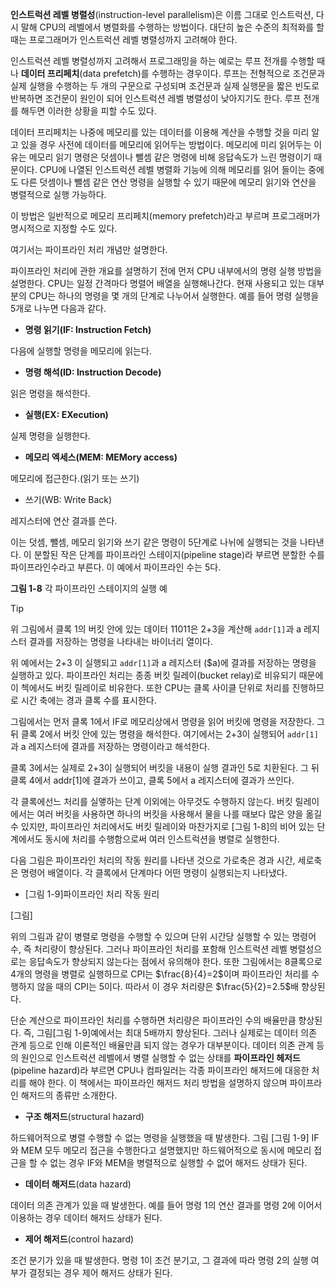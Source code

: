 

**인스트럭션 레벨 병렬성**(instruction-level parallelism)은 이름 그대로 인스트럭션, 다시 말해 CPU의 레벨에서 병렬화를 수행하는 방법이다. 대단히 높은 수준의 최적화를 할 때는 프로그래머가 인스트럭션 레벨 병렬성까지 고려해야 한다.


인스트럭션 레벨 병렬성까지 고려해서 프로그래밍을 하는 예로는 루프 전개를 수행할 때나 **데이터 프리페치**(data prefetch)를 수행하는 경우이다. 루프는 전형적으로 조건문과 실제 실행을 수행하는 두 개의 구문으로 구성되며 조건문과 실제 실행문을 짧은 빈도로 반복하면 조건문이 원인이 되어 인스트럭션 레벨 병렬성이 낮아지기도 한다. 루프 전개를 해두면 이러한 상황을 피할 수도 있다.


데이터 프리페치는 나중에 메모리를 있는 데이터를 이용해 계산을 수행할 것을 미리 알고 있을 경우 사전에 데이터를 메모리에 읽어두는 방법이다. 메모리에 미리 읽어두는 이유는 메모리 읽기 명령은 덧셈이나 뺄셈 같은 명령에 비해 응답속도가 느린 명령이기 때문이다. CPU에 나열된 인스트럭션 레벨 병렬화 기능에 의해 메모리를 읽어 들이는 중에도 다른 덧셈이나 뺄셈 같은 연산 명령을 실행할 수 있기 때문에 메모리 읽기와 연산을 병렬적으로 실행 가능하다.

이 방법은 일반적으로 메모리 프리페치(memory prefetch)라고 부르며 프로그래머가 명시적으로 지정할 수도 있다.


여기서는 파이프라인 처리 개념만 설명한다.



파이프라인 처리에 관한 개요를 설명하기 전에 먼저 CPU 내부에서의 명령 실행 방법을 설명한다. CPU는 일정 간격마다 명렬어 배열을 실행해나간다. 현재 사용되고 있는 대부분의 CPU는 하나의 명령을 몇 개의 단계로 나누어서 실행한다. 예를 들어 명령 실행을 5개로 나누면 다음과 같다.

- **명령 읽기(IF: Instruction Fetch)**

다음에 실행할 명령을 메모리에 읽는다.

- **명령 해석(ID: Instruction Decode)**

읽은 명령을 해석한다.


- **실행(EX: EXecution)**

실제 명령을 실행한다.

- **메모리 엑세스(MEM: MEMory access)**

메모리에 접근한다.(읽기 또는 쓰기)

- 쓰기(WB: Write Back)

레지스터에 연산 결과를 쓴다.


이는 덧셈, 뺄셈, 메모리 읽기와 쓰기 같은 명령이 5단계로 나뉘에 실행되는 것을 나타낸다. 이 분할된 작은 단계를 파이프라인 스테이지(pipeline stage)라 부르면 분할한 수를 파이프라인수라고 부른다. 이 예에서 파이프라인 수는 5다.


**그림 1-8** 각 파이프라인 스테이지의 실행 예



>[!TIP] 
>위 그림에서 클록 1의 버킷 안에 있는 데이터 11011은 2+3을 계산해 `addr[1]`과 a 레지스터 결과를 저장하는 명령을 나타내는 바이너리 열이다.


위 예에서는 2+3 이 실행되고 `addr[1]`과 a 레지스터 ($a)에 결과를 저장하는 명령을 실행하고 있다. 파이프라인 처리는 종종 버킷 릴레이(bucket relay)로 비유되기 때문에 이 첵에서도 버킷 릴레이로 비유한다. 또한 CPU는 클록 사이클 단위로 처리를 진행하므로 시간 축에는 경과 클록 수를 표시한다.


그림에서는 먼저 클록 1에서 IF로 메모리상에서 명령을 읽어 버킷에 명령을 저장한다. 그 뒤 클록 2에서 버킷 안에 있는 명령을 해석한다. 여기에서는 2+3이 실행되어 `addr[1]`과 a 레지스터에 결과를 저장하는 명령이라고 해석한다. 

클록 3에서는 실제로 2+3이 실행되어 버킷을 내용이 실행 결과인 5로 치환된다. 그 뒤 클록 4에서 addr[1]에 결과가 쓰이고, 클록 5에서 a 레지스터에 결과가 쓰인다.


각 클록에선느 처리를 실앻하는 단계 이외에는 아무것도 수행하지 않는다. 버킷 릴레이에서는 여러 버킷을 사용하면 하나의 버킷을 사용해서 물을 나를 때보다 많은 양을 옮길 수 있지만, 파이프라인 처리에서도 버킷 릴레이와 마찬가지로 [그림 1-8]의 비어 있는 단계에서도 동시에 처리를 수행함으로써 여러 인스트럭션을 병렬로 실행한다.


다음 그림은 파이프라인 처리의 작동 원리를 나타낸 것으로 가로축은 경과 시간, 세로축은 명령어 배열이다. 각 클록에서 단계마다 어떤 명령이 실행되는지 나타냈다.

- [그림 1-9]파이프라인 처리 작동 원리



[그림]


위의 그림과 같이 병렬로 명령을 수행할 수 있으며 단위 시간당 실행할 수 있는 명령어 수, 즉 처리량이 향상된다. 그러나 파이프라인 처리를 포함해 인스트럭션 레벨 병렬성으로는 응답속도가 향상되지 않는다는 점에서 유의해야 한다. 또한 그림에서는 8클록으로 4개의 명령을 병렬로 실행하므로 CPI는 $\frac{8}{4}=2$이며 파이프라인 처리를 수행하지 않을 때의 CPI는 5이다. 따라서 이 경우 처리량은 $\frac{5}{2}=2.5$배 향상된다.


단순 계산으로 파이프라인 처리를 수행하면 처리량은 파이프라인 수의 배율만큼 향상된다. 즉, 그림[그림 1-9]예에서는 최대 5배까지 향상된다. 그러나 실제로는 데이터 의존 관계 등으로 인해 이론적인 배율만큼 되지 않는 경우가 대부분이다. 데이터 의존 관계 등의 원인으로 인스트럭션 레벨에서 병렬 실행할 수 없는 상태를 **파이프라인 헤저드**(pipeline hazard)라 부르면 CPU나 컴파일러는 각종 파이프라인 해저드에 대응한 처리를 해야 한다. 이 책에서는 파이프라인 해저드 처리 방법을 설명하지 않으며 파이프라인 해저드의 종류만 소개한다.



- **구조 해저드**(structural hazard)

하드웨어적으로 병렬 수행할 수 없는 명령을 실행했을 때 발생한다. 그림 [그림 1-9] IF와 MEM 모두 메모리 접근을 수행한다고 설명했지만 하드웨어적으로 동시에 메모리 접근을 할 수 없는 경우 IF와 MEM을 병렬적으로 실행할 수 없어 해저드 상태가 된다.


- **데이터 해저드**(data hazard)

데이터 의존 관계가 있을 때 발생한다. 예를 들어 명령 1의 연산 결과를 명령 2에 이어서 이용하는 경우 데이터 해저드 상태가 된다.

- **제어 해저드**(control hazard)

조건 분기가 있을 때 발생한다. 명령 1이 조건 분기고, 그 결과에 따라 명령 2의 실행 여부가 결정되는 경우 제어 해저드 상태가 된다.



